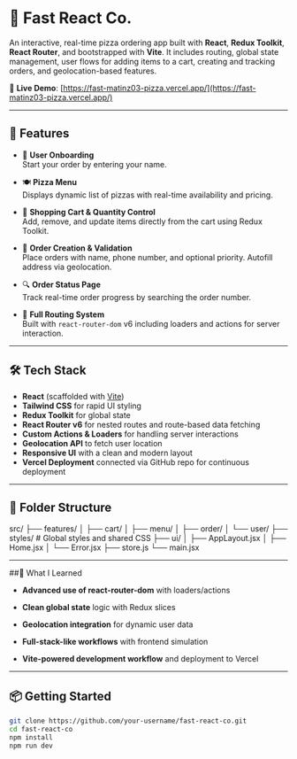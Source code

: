 # 🍕 Fast React Co.

An interactive, real-time pizza ordering app built with **React**, **Redux Toolkit**, **React Router**, and bootstrapped with **Vite**. It includes routing, global state management, user flows for adding items to a cart, creating and tracking orders, and geolocation-based features.

🔗 **Live Demo**: [https://fast-matinz03-pizza.vercel.app/](https://fast-matinz03-pizza.vercel.app/)

---

## 🚀 Features

- 👤 **User Onboarding**  
  Start your order by entering your name.

- 🍽️ **Pizza Menu**  
  Displays dynamic list of pizzas with real-time availability and pricing.

- 🛒 **Shopping Cart & Quantity Control**  
  Add, remove, and update items directly from the cart using Redux Toolkit.

- 🧾 **Order Creation & Validation**  
  Place orders with name, phone number, and optional priority. Autofill address via geolocation.

- 🔍 **Order Status Page**  
  Track real-time order progress by searching the order number.

- 🔄 **Full Routing System**  
  Built with `react-router-dom` v6 including loaders and actions for server interaction.

---

## 🛠️ Tech Stack

- **React** (scaffolded with [Vite](https://vitejs.dev))
- **Tailwind CSS** for rapid UI styling
- **Redux Toolkit** for global state
- **React Router v6** for nested routes and route-based data fetching
- **Custom Actions & Loaders** for handling server interactions
- **Geolocation API** to fetch user location
- **Responsive UI** with a clean and modern layout
- **Vercel Deployment** connected via GitHub repo for continuous deployment

---

## 📁 Folder Structure
src/ ├── features/ │ ├── cart/ │ ├── menu/ │ ├── order/ │ └── user/ ├── styles/ # Global styles and shared CSS ├── ui/ │ ├── AppLayout.jsx │ ├── Home.jsx │ └── Error.jsx ├── store.js └── main.jsx

---
##🧠 What I Learned
- **Advanced use of react-router-dom** with loaders/actions

- **Clean global state** logic with Redux slices

- **Geolocation integration** for dynamic user data

- **Full-stack-like workflows** with frontend simulation

- **Vite-powered development workflow** and deployment to Vercel


---
## 📦 Getting Started

```bash
git clone https://github.com/your-username/fast-react-co.git
cd fast-react-co
npm install
npm run dev


